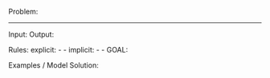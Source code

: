 
Problem:
______

Input:
Output:

Rules:
	explicit:
		-
		-
	implicit:
		-
		-
GOAL:

Examples / Model Solution:





